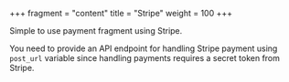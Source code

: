 +++
fragment = "content"
title = "Stripe"
weight = 100
+++

Simple to use payment fragment using Stripe.

<!--more-->

You need to provide an API endpoint for handling Stripe payment using `post_url` variable since handling payments requires a secret token from Stripe.
